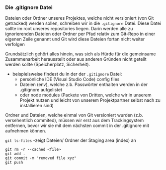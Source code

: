 ### Die .gitignore Datei

Dateien oder Ordner unseres Projektes, welche nicht versioniert (von Git getracked) werden sollen, schreiben wir in die `.gitignore` Datei. Diese Datei sollte im root unseres repositories liegen. Darin werden alle zu ignorierenden Dateien oder Ordner per Pfad relativ zum Git-Repo in einer eigenen Zeile genannt und Git wird diese Dateien fortan nicht weiter verfolgen

Grundsätzlich gehört alles hinein, was sich als Hürde für die gemeinsame Zusammenarbeit herausstellt oder aus anderen Gründen nicht geteilt werden sollte (Speicherplatz, Sicherheit). 

- beispielsweise findest du in der der `.gitignore` Datei:
    - persönliche IDE (Visual Studio Code) config files  
    - Dateien (env), welche z.b. Passwörter enthalten werden in der .gitignore aufgelistet
    - oder node modules (Packete von Dritten, welche wir in unserem Projekt nutzen und leicht von unserem Projektpartner selbst nach zu installieren sind)
    

Ordner und Dateien, welche einmal von Git versioniert wurden (z.b. versehentlich commited), müssen wir erst aus dem Trackingsystem entfernen, bevor wir sie mit dem nächsten commit in der .gitignore mit aufnehmen können.

`git ls-files` -zeigt Dateien/ Ordner der Staging area (index) an

```
git rm -r --cached <file>
git add .
git commit -m "removed file xyz"
git push
```